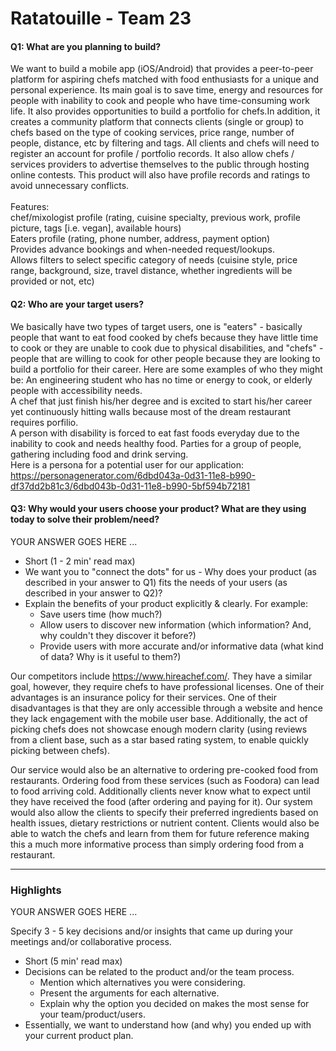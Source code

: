 # Ratatouille - Team 23

#### Q1: What are you planning to build?

We want to build a mobile app (iOS/Android)  that provides a peer-to-peer platform for aspiring chefs matched with food enthusiasts for a unique and personal experience. Its main goal is to save time, energy and resources for people with inability to cook and people who have time-consuming work life. It also provides opportunities to build a portfolio for chefs.In addition, it creates a community platform that connects clients (single or group) to chefs based on the type of cooking services, price range, number of people, distance, etc by filtering and tags. All clients and chefs will need to register an account for profile / portfolio records. It also allow chefs / services providers to advertise themselves to the public through hosting online contests. This product will also have profile records and ratings to avoid unnecessary conflicts.  <br /> 
 <br />
Features:<br />
chef/mixologist profile (rating, cuisine specialty, previous work, profile picture, tags [i.e. vegan], available hours)<br />
Eaters profile (rating, phone number, address, payment option)  <br />
Provides advance bookings and when-needed request/lookups.<br />
Allows filters to select specific category of needs (cuisine style, price range, background, size, travel distance, whether ingredients will be provided or not, etc)



#### Q2: Who are your target users?

We basically have two types of target users, one is "eaters" - basically people that want to eat food cooked by chefs because they have little time to cook or they are unable to cook due to physical disabilities, and "chefs" - people that are willing to cook for other people because they are looking to build a portfolio for their career. Here are some examples of who they might be:
An engineering student who has no time or energy to cook, or elderly people with accessibility needs.<br />
A chef that just finish his/her degree and is excited to start his/her career yet continuously hitting walls because most of the dream restaurant requires porfilio.<br />
A person with disability is forced to eat fast foods everyday due to the inability to cook and needs healthy food.
Parties for a group of people, gathering including food and drink serving.<br />
Here is a persona for a potential user for our application:<br />
https://personagenerator.com/6dbd043a-0d31-11e8-b990-df37dd2b81c3/6dbd043b-0d31-11e8-b990-5bf594b72181


#### Q3: Why would your users choose your product? What are they using today to solve their problem/need?

YOUR ANSWER GOES HERE ...

 * Short (1 - 2 min' read max)
 * We want you to "connect the dots" for us - Why does your product (as described in your answer to Q1) fits the needs of your users (as described in your answer to Q2)?
 * Explain the benefits of your product explicitly & clearly. For example:
    * Save users time (how much?)
    * Allow users to discover new information (which information? And, why couldn't they discover it before?)
    * Provide users with more accurate and/or informative data (what kind of data? Why is it useful to them?)

Our competitors include https://www.hireachef.com/. They have a similar goal, however, they require chefs to have professional licenses. One of their advantages is an insurance policy for their services. One of their disadvantages is that they are only accessible through a website and hence they lack engagement with the mobile user base. Additionally, the act of picking chefs does not showcase enough modern clarity (using reviews from a client base, such as a star based rating system, to enable quickly picking between chefs). 

Our service would also be an alternative to ordering pre-cooked food from restaurants. Ordering food from these services (such as Foodora) can lead to food arriving cold. Additionally clients never know what to expect until they have received the food (after ordering and paying for it). Our system would also allow the clients to specify their preferred ingredients based on health issues, dietary restrictions or nutrient content. Clients would also be able to watch the chefs and learn from them for future reference making this a much more informative process than simply ordering food from a restaurant. 

----

### Highlights

YOUR ANSWER GOES HERE ...

Specify 3 - 5 key decisions and/or insights that came up during your meetings
and/or collaborative process.

 * Short (5 min' read max)
 * Decisions can be related to the product and/or the team process.
    * Mention which alternatives you were considering.
    * Present the arguments for each alternative.
    * Explain why the option you decided on makes the most sense for your team/product/users.
 * Essentially, we want to understand how (and why) you ended up with your current product plan.
